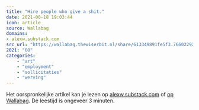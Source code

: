 ```yaml
---
title: "Hire people who give a shit."
date: 2021-08-18 19:03:44
icon: article
source: Wallabag
domains:
- alexw.substack.com
src_url: "https://wallabag.thewiserbit.nl/share/613349891fe5f3.76602292"
2021: "08"
categories:
    - "art"
    - "employment"
    - "sollicitaties"
    - "werving"
---
```

Het oorspronkelijke artikel kan je lezen op [alexw.substack.com](https://alexw.substack.com/p/hire?mc_cid=5c9472822e&amp;mc_eid=91988bade5) of [op Wallabag](https://wallabag.thewiserbit.nl/share/613349891fe5f3.76602292). De leestijd is ongeveer 3 minuten.